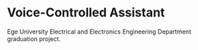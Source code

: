 
# Voice-Controlled Assistant

Ege University Electrical and Electronics Engineering Department graduation project.

